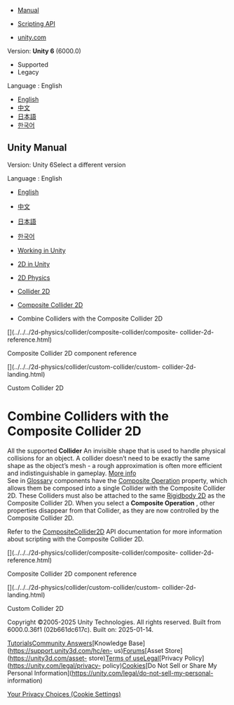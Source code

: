 [](https://docs.unity3d.com)

  * [Manual](../Manual/index.html)
  * [Scripting API](../ScriptReference/index.html)

  * [unity.com](https://unity.com/)

Version: **Unity 6** (6000.0)

  * Supported
  * Legacy

Language : English

  * [English](/Manual/2d-physics/collider/composite-collider/combine-colliders-composite-collider-2d.html)
  * [中文](/cn/current/Manual/2d-physics/collider/composite-collider/combine-colliders-composite-collider-2d.html)
  * [日本語](/ja/current/Manual/2d-physics/collider/composite-collider/combine-colliders-composite-collider-2d.html)
  * [한국어](/kr/current/Manual/2d-physics/collider/composite-collider/combine-colliders-composite-collider-2d.html)

[](https://docs.unity3d.com)

## Unity Manual

Version: Unity 6Select a different version

Language : English

  * [English](/Manual/2d-physics/collider/composite-collider/combine-colliders-composite-collider-2d.html)
  * [中文](/cn/current/Manual/2d-physics/collider/composite-collider/combine-colliders-composite-collider-2d.html)
  * [日本語](/ja/current/Manual/2d-physics/collider/composite-collider/combine-colliders-composite-collider-2d.html)
  * [한국어](/kr/current/Manual/2d-physics/collider/composite-collider/combine-colliders-composite-collider-2d.html)

  * [Working in Unity](../../../working-in-unity.html)
  * [2D in Unity](../../../Unity2D.html)
  * [2D Physics](../../../2d-physics/2d-physics.html)
  * [Collider 2D](../../../2d-physics/collider/collider-2d-landing.html)
  * [Composite Collider 2D](../../../2d-physics/collider/composite-collider/composite-collider-2d-landing.html)
  * Combine Colliders with the Composite Collider 2D

[](../../../2d-physics/collider/composite-collider/composite-
collider-2d-reference.html)

Composite Collider 2D component reference

[](../../../2d-physics/collider/custom-collider/custom-
collider-2d-landing.html)

Custom Collider 2D

# Combine Colliders with the Composite Collider 2D

All the supported **Collider** An invisible shape that is used to handle
physical collisions for an object. A collider doesn’t need to be exactly the
same shape as the object’s mesh - a rough approximation is often more
efficient and indistinguishable in gameplay. [More
info](../../../CollidersOverview.html)  
See in [Glossary](../../../Glossary.html#Collider) components have the
[Composite
Operation](../../../../ScriptReference/Collider2D.compositeOperation.html)
property, which allows them be composed into a single Collider with the
Composite Collider 2D. These Colliders must also be attached to the same
[Rigidbody 2D](../../rigidbody/introduction-to-rigidbody-2d.html) as the
Composite Collider 2D. When you select a **Composite Operation** , other
properties disappear from that Collider, as they are now controlled by the
Composite Collider 2D.

Refer to the
[CompositeCollider2D](../../../../ScriptReference/CompositeCollider2D.html)
API documentation for more information about scripting with the Composite
Collider 2D.

[](../../../2d-physics/collider/composite-collider/composite-
collider-2d-reference.html)

Composite Collider 2D component reference

[](../../../2d-physics/collider/custom-collider/custom-
collider-2d-landing.html)

Custom Collider 2D

Copyright ©2005-2025 Unity Technologies. All rights reserved. Built from
6000.0.36f1 (02b661dc617c). Built on: 2025-01-14.

[Tutorials](https://learn.unity.com/)[Community
Answers](https://answers.unity3d.com)[Knowledge
Base](https://support.unity3d.com/hc/en-
us)[Forums](https://forum.unity3d.com)[Asset Store](https://unity3d.com/asset-
store)[Terms of
use](https://docs.unity3d.com/Manual/TermsOfUse.html)[Legal](https://unity.com/legal)[Privacy
Policy](https://unity.com/legal/privacy-
policy)[Cookies](https://unity.com/legal/cookie-policy)[Do Not Sell or Share
My Personal Information](https://unity.com/legal/do-not-sell-my-personal-
information)

[Your Privacy Choices (Cookie Settings)](javascript:void\(0\);)

